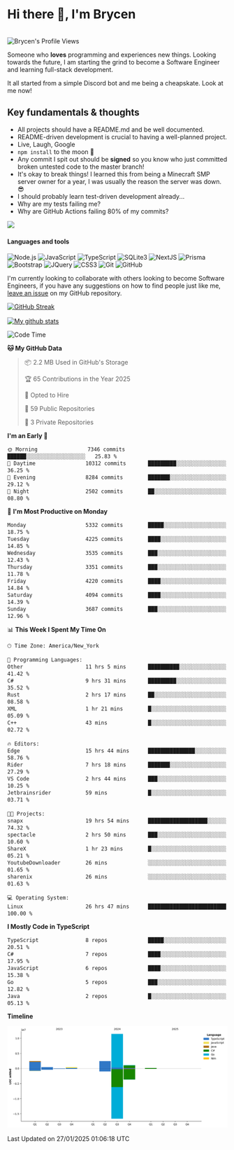 # Hi there 👋, I'm Brycen

<br>
<img src="https://komarev.com/ghpvc/?username=BrycensRanch" alt="Brycen's Profile Views" />

Someone who **loves** programming and experiences new things. Looking towards the future, I am starting the grind to become a Software Engineer and learning full-stack development.

It all started from a simple Discord bot and me being a cheapskate. Look at me now!

## Key fundamentals & thoughts

- All projects should have a README.md and be well documented.
- README-driven development is crucial to having a well-planned project.
- Live, Laugh, Google
- `npm install` to the moon 🚀
- Any commit I spit out should be **signed** so you know who just committed broken untested code to the master branch!
- It's okay to break things! I learned this from being a Minecraft SMP server owner for a year, I was usually the reason the server was down. 😎
- I should probably learn test-driven development already...
- Why are my tests failing me?
- Why are GitHub Actions failing 80% of my commits? 

<img src="https://res.cloudinary.com/practicaldev/image/fetch/s--OoBLh7-Q--/c_limit%2Cf_auto%2Cfl_progressive%2Cq_auto%2Cw_880/https://cdn-images-1.medium.com/max/1614/1%2A8BlqJ8lNVZzuRjAg1mZ50w.png" height="400"/>

<h4>Languages and tools</h4>
<p>
  <img src="https://img.shields.io/badge/node.js%20-%2343853D.svg?&style=for-the-badge&logo=node.js&logoColor=white" alt="Node.js" />
  <img src="https://img.shields.io/badge/javascript%20-%23323330.svg?&style=for-the-badge&logo=javascript&logoColor=%23F7DF1E" alt="JavaScript" />
  <img src="https://img.shields.io/badge/typescript%20-%23323330.svg?&style=for-the-badge&logo=typescript&logoColor=#3467eb" alt="TypeScript" />
  <img src="https://img.shields.io/badge/sqlite3%20-%23323330.svg?&style=for-the-badge&logo=sqlite&logoColor=#3467eb" alt="SQLite3" />
  <img src="https://img.shields.io/badge/Next.JS%20-%23323330.svg?&style=for-the-badge&logo=next.js&logoColor=#3467eb" alt="NextJS" />
  <img src="https://img.shields.io/badge/Prisma%20-%23323330.svg?&style=for-the-badge&logo=prisma&logoColor=#3467eb" alt="Prisma" />
  <img src="https://img.shields.io/badge/bootstrap%20-%23323330.svg?&style=for-the-badge&logo=bootstrap" alt="Bootstrap" />
  <img src="https://img.shields.io/badge/jquery%20-%23323330.svg?&style=for-the-badge&logo=jquery" alt="JQuery" />
  <img src="https://img.shields.io/badge/css3%20-%23323330.svg?&style=for-the-badge&logo=css3" alt="CSS3" />
  <img src="https://img.shields.io/badge/git%20-%23323330.svg?&style=for-the-badge&logo=git" alt="Git" />
  <img src="https://img.shields.io/badge/github%20-%23323330.svg?&style=for-the-badge&logo=github" alt="GitHub" />
</p>

 I'm currently looking to collaborate with others looking to become Software Engineers, if you have any suggestions on how to find people just like me, [leave an issue](https://github.com/BrycensRanch/BrycensRanch/issues/new) on my GitHub repository.
 
 <p><a href="https://git.io/streak-stats"><img src=https://github-readme-streak-stats-eight.vercel.app?refreshcache10&user=BrycensRanch&amp;theme=dark&amp;hide_border=true&fire=EB5454&amp;ring=0CEB19" alt="GitHub Streak"></a></p>

<a href="https://github.com/anuraghazra/github-readme-stats">
  <img align="center" src="https://github-readme-stats.anuraghazra1.vercel.app/api?username=BrycensRanch&show_icons=true&line_height=27&include_all_commits=true" alt="My github stats" />
</a>

<!--START_SECTION:waka-->
![Code Time](http://img.shields.io/badge/Code%20Time-1%2C514%20hrs%2039%20mins-blue)

**🐱 My GitHub Data** 

> 📦 2.2 MB Used in GitHub's Storage 
 > 
> 🏆 65 Contributions in the Year 2025
 > 
> 💼 Opted to Hire
 > 
> 📜 59 Public Repositories 
 > 
> 🔑 3 Private Repositories 
 > 
**I'm an Early 🐤** 

```text
🌞 Morning                7346 commits        ██████░░░░░░░░░░░░░░░░░░░   25.83 % 
🌆 Daytime                10312 commits       █████████░░░░░░░░░░░░░░░░   36.25 % 
🌃 Evening                8284 commits        ███████░░░░░░░░░░░░░░░░░░   29.12 % 
🌙 Night                  2502 commits        ██░░░░░░░░░░░░░░░░░░░░░░░   08.80 % 
```
📅 **I'm Most Productive on Monday** 

```text
Monday                   5332 commits        █████░░░░░░░░░░░░░░░░░░░░   18.75 % 
Tuesday                  4225 commits        ████░░░░░░░░░░░░░░░░░░░░░   14.85 % 
Wednesday                3535 commits        ███░░░░░░░░░░░░░░░░░░░░░░   12.43 % 
Thursday                 3351 commits        ███░░░░░░░░░░░░░░░░░░░░░░   11.78 % 
Friday                   4220 commits        ████░░░░░░░░░░░░░░░░░░░░░   14.84 % 
Saturday                 4094 commits        ████░░░░░░░░░░░░░░░░░░░░░   14.39 % 
Sunday                   3687 commits        ███░░░░░░░░░░░░░░░░░░░░░░   12.96 % 
```


📊 **This Week I Spent My Time On** 

```text
🕑︎ Time Zone: America/New_York

💬 Programming Languages: 
Other                    11 hrs 5 mins       ██████████░░░░░░░░░░░░░░░   41.42 % 
C#                       9 hrs 31 mins       █████████░░░░░░░░░░░░░░░░   35.52 % 
Rust                     2 hrs 17 mins       ██░░░░░░░░░░░░░░░░░░░░░░░   08.58 % 
XML                      1 hr 21 mins        █░░░░░░░░░░░░░░░░░░░░░░░░   05.09 % 
C++                      43 mins             █░░░░░░░░░░░░░░░░░░░░░░░░   02.72 % 

🔥 Editors: 
Edge                     15 hrs 44 mins      ███████████████░░░░░░░░░░   58.76 % 
Rider                    7 hrs 18 mins       ███████░░░░░░░░░░░░░░░░░░   27.29 % 
VS Code                  2 hrs 44 mins       ███░░░░░░░░░░░░░░░░░░░░░░   10.25 % 
Jetbrainsrider           59 mins             █░░░░░░░░░░░░░░░░░░░░░░░░   03.71 % 

🐱‍💻 Projects: 
snapx                    19 hrs 54 mins      ███████████████████░░░░░░   74.32 % 
spectacle                2 hrs 50 mins       ███░░░░░░░░░░░░░░░░░░░░░░   10.60 % 
ShareX                   1 hr 23 mins        █░░░░░░░░░░░░░░░░░░░░░░░░   05.21 % 
YoutubeDownloader        26 mins             ░░░░░░░░░░░░░░░░░░░░░░░░░   01.65 % 
sharenix                 26 mins             ░░░░░░░░░░░░░░░░░░░░░░░░░   01.63 % 

💻 Operating System: 
Linux                    26 hrs 47 mins      █████████████████████████   100.00 % 
```

**I Mostly Code in TypeScript** 

```text
TypeScript               8 repos             █████░░░░░░░░░░░░░░░░░░░░   20.51 % 
C#                       7 repos             ████░░░░░░░░░░░░░░░░░░░░░   17.95 % 
JavaScript               6 repos             ████░░░░░░░░░░░░░░░░░░░░░   15.38 % 
Go                       5 repos             ███░░░░░░░░░░░░░░░░░░░░░░   12.82 % 
Java                     2 repos             █░░░░░░░░░░░░░░░░░░░░░░░░   05.13 % 
```



**Timeline**

![Lines of Code chart](https://raw.githubusercontent.com/BrycensRanch/BrycensRanch/main/assets/bar_graph.png)


 Last Updated on 27/01/2025 01:06:18 UTC
<!--END_SECTION:waka-->

<!--
**BrycensRanch/BrycensRanch** is a ✨ _special_ ✨ repository because its `README.md` (this file) appears on your GitHub profile.

Here are some ideas to get you started:

- 🔭 I’m currently working on ...
- 🌱 I’m currently learning ...
- 👯 I’m looking to collaborate on ...
- 🤔 I’m looking for help with ...
- 💬 Ask me about ...
- 📫 How to reach me: ...
- 😄 Pronouns: ...
- ⚡ Fun fact: ...
-->
